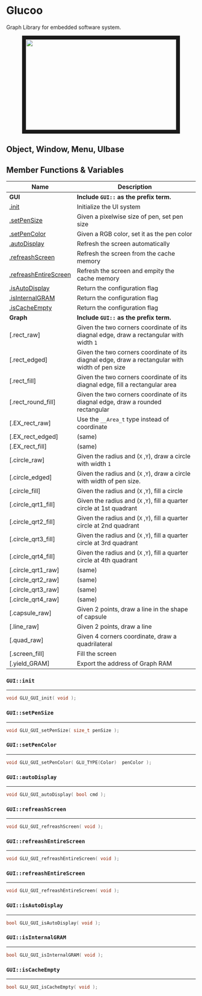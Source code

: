# Glucoo 

Graph Library for embedded software system. 

<p align="center">
<img src="https://raw.githubusercontent.com/RandleH/Glucoo/master/img/glucoo_leopard.bmp" width="400" height="240" border="10">
 </p>






## Object, Window, Menu, UIbase







## Member Functions & Variables

| Name                      | Description                                    |
| ------------------------- | ---------------------------------------------- |
| **GUI**                   | **Include `GUI::` as the prefix term.**        |
| [.init](#GLU_GUI_00)      | Initialize the UI system                       |
| [.setPenSize](#GLU_GUI_01) | Given a pixelwise size of pen, set pen size    |
| [.setPenColor](#GLU_GUI_02)          | Given a RGB color, set it as the pen color     |
| [.autoDisplay](#GLU_GUI_03)          | Refresh the screen automatically               |
| [.refreashScreen](#GLU_GUI_04)       | Refresh the screen from the cache memory       |
| [.refreashEntireScreen](#GLU_GUI_05) | Refresh the screen and empity the cache memory |
| [.isAutoDisplay](#GLU_GUI_06)        | Return the configuration flag                  |
| [.isInternalGRAM](#GLU_GUI_07)       | Return the configuration flag                  |
| [.isCacheEmpty](#GLU_GUI_08)         | Return the configuration flag                  |
| **Graph**                 | **Include `GUI::` as the prefix term.**        |
| [.rect_raw]               | Given the two corners coordinate of its diagnal edge, draw a rectangular with width `1` |
| [.rect_edged]             | Given the two corners coordinate of its diagnal edge, draw a rectangular with width of pen size |
| [.rect_fill]              | Given the two corners coordinate of its diagnal edge, fill a rectangular area |
| [.rect_round_fill]        | Given the two corners coordinate of its diagnal edge, draw a rounded rectangular |
| [.EX_rect_raw]            | Use the `__Area_t` type instead of coordinate |
| [.EX_rect_edged]          | (same) |
| [.EX_rect_fill]           | (same) |
| [.circle_raw]             | Given the radius and (`X` ,`Y`), draw a circle with width `1` |
| [.circle_edged]           | Given the radius and (`X` ,`Y`), draw a circle with width of pen size. |
| [.circle_fill]            | Given the radius and (`X` ,`Y`), fill a circle |
| [.circle_qrt1_fill]       | Given the radius and (`X` ,`Y`), fill a quarter circle at 1st quadrant |
| [.circle_qrt2_fill]       | Given the radius and (`X` ,`Y`), fill a quarter circle at 2nd quadrant |
| [.circle_qrt3_fill]       | Given the radius and (`X` ,`Y`), fill a quarter circle at 3rd quadrant |
| [.circle_qrt4_fill]       | Given the radius and (`X` ,`Y`), fill a quarter circle at 4th quadrant |
| [.circle_qrt1_raw]        | (same) |
| [.circle_qrt2_raw]        | (same) |
| [.circle_qrt3_raw]        | (same) |
| [.circle_qrt4_raw]        | (same) |
| [.capsule_raw]            | Given 2 points, draw a line in the shape of capsule |
| [.line_raw]               | Given 2 points, draw a line |
| [.quad_raw]               | Given 4 corners coordinate, draw a quadrilateral |
| [.screen_fill]            | Fill the screen |
| [.yield_GRAM]             | Export the address of Graph RAM |




### `GUI::init` 
---
<div id="GLU_GUI_00"></div>

```c++
void GLU_GUI_init( void );
```







### `GUI::setPenSize` 

---
<div id="GLU_GUI_01"></div>

```c++
void GLU_GUI_setPenSize( size_t penSize );
```







### `GUI::setPenColor` 

---
<div id="GLU_GUI_02"></div>

```c++
void GLU_GUI_setPenColor( GLU_TYPE(Color)  penColor );
```







### `GUI::autoDisplay` 
---
<div id="GLU_GUI_03"></div>

```c++
void GLU_GUI_autoDisplay( bool cmd );
```







### `GUI::refreashScreen` 

---
<div id="GLU_GUI_04"></div>

```c++
void GLU_GUI_refreashScreen( void );
```







### `GUI::refreashEntireScreen` 

---
<div id="GLU_GUI_05"></div>

```c++
void GLU_GUI_refreashEntireScreen( void );
```









### `GUI::refreashEntireScreen` 

---
<div id="GLU_GUI_05"></div>

```c++
void GLU_GUI_refreashEntireScreen( void );
```







### `GUI::isAutoDisplay` 

---
<div id="GLU_GUI_06"></div>

```c++
bool GLU_GUI_isAutoDisplay( void );
```







### `GUI::isInternalGRAM` 

---
<div id="GLU_GUI_07"></div>

```c++
bool GLU_GUI_isInternalGRAM( void );
```









### `GUI::isCacheEmpty` 

---
<div id="GLU_GUI_08"></div>

```c++
bool GLU_GUI_isCacheEmpty( void );
```






